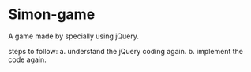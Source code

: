 # Simon-game
A game made by specially using jQuery.

steps to follow:
a. understand the jQuery coding again.
b. implement the code again.
